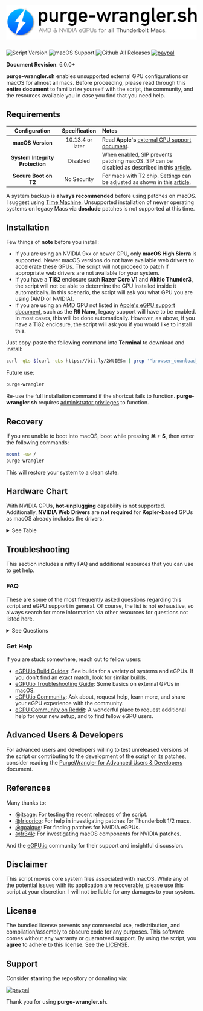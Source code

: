 # ![Header](/resources/header.png)
![Script Version](https://img.shields.io/github/release/mayankk2308/purge-wrangler.svg?style=for-the-badge)
![macOS Support](https://img.shields.io/badge/macOS-10.13.4+-orange.svg?style=for-the-badge) ![Github All Releases](https://img.shields.io/github/downloads/mayankk2308/purge-wrangler/total.svg?style=for-the-badge) [![paypal](https://www.paypalobjects.com/digitalassets/c/website/marketing/apac/C2/logos-buttons/optimize/34_Yellow_PayPal_Pill_Button.png)](https://www.paypal.com/cgi-bin/webscr?cmd=_donations&business=mayankk2308@gmail.com&lc=US&item_name=Development%20of%20PurgeWrangler&no_note=0&currency_code=USD&bn=PP-DonationsBF:btn_donate_SM.gif:NonHostedGuest)

**Document Revision**: 6.0.0+

**purge-wrangler.sh** enables unsupported external GPU configurations on macOS for almost all macs. Before proceeding, please read through this **entire document** to familiarize yourself with the script, the community, and the resources available you in case you find that you need help.

## Requirements
| Configuration | Specification | Notes |
| :-----------: | :-----------: | :---- |
| **macOS Version** | 10.13.4 or later | Read **Apple's** [external GPU support document](https://support.apple.com/en-us/HT208544). |
| **System Integrity Protection** | Disabled | When enabled, SIP prevents patching macOS. SIP can be disabled as described in this [article](https://developer.apple.com/library/archive/documentation/Security/Conceptual/System_Integrity_Protection_Guide/ConfiguringSystemIntegrityProtection/ConfiguringSystemIntegrityProtection.html).  |
| **Secure Boot on T2** | No Security | For macs with T2 chip. Settings can be adjusted as shown in this [article](https://support.apple.com/en-us/HT208330).  |

A system backup is **always recommended** before using patches on macOS. I suggest using [Time Machine](https://support.apple.com/en-us/HT201250). Unsupported installation of newer operating systems on legacy Macs via **dosdude** patches is not supported at this time.

## Installation
Few things of **note** before you install:
- If you are using an NVIDIA 9xx or newer GPU, only **macOS High Sierra** is supported. Newer macOS versions do not have available web drivers to accelerate these GPUs. The script will not proceed to patch if appropriate web drivers are not available for your system.
- If you have a **Ti82** enclosure such **Razer Core V1** and **Akitio Thunder3**, the script will not be able to determine the GPU installed inside it automatically. In this scenario, the script will ask you what GPU you are using (AMD or NVIDIA).
- If you are using an AMD GPU not listed in [Apple's eGPU support document](https://support.apple.com/en-us/HT208544), such as the **R9 Nano**, legacy support will have to be enabled. In most cases, this will be done automatically. However, as above, if you have a Ti82 enclosure, the script will ask you if you would like to install this.

Just copy-paste the following command into **Terminal** to download and install:
```bash
curl -qLs $(curl -qLs https://bit.ly/2WtIESm | grep '"browser_download_url":' | cut -d'"' -f4) > purge-wrangler.sh; bash purge-wrangler.sh; rm purge-wrangler.sh
```

Future use:
```bash
purge-wrangler
```

Re-use the full installation command if the shortcut fails to function. **purge-wrangler.sh** requires [administrator privileges](https://support.apple.com/en-us/HT202035) to function.

## Recovery
If you are unable to boot into macOS, boot while pressing **⌘ + S**, then enter the following commands:
```bash
mount -uw /
purge-wrangler
```
This will restore your system to a clean state.

## Hardware Chart
With NVIDIA GPUs, **hot-unplugging** capability is not supported. Additionally, **NVIDIA Web Drivers** are **not required** for **Kepler-based** GPUs as macOS already includes the drivers.

<details>
<summary>See Table</summary>

| Integrated GPU | Discrete GPU | External GPU | Dependency | Complications |
| :------------: | :----------: | :----------: | :--------: | :------------ |
| **Intel** | None | AMD | macOS Drivers | Some models may require plugging in the eGPU after boot. |
| **Intel** | None | NVIDIA | NVIDIA Web Drivers | Drivers need to be available for the running macOS version. |
| None | **NVIDIA** | AMD | macOS Drivers | Only internal monitor can be used. Apps can be accelerated using [set-eGPU.sh](https://github.com/mayankk2308/set-egpu). |
| None | **NVIDIA** | NVIDIA | NVIDIA Web Drivers | OpenCL/GL compute capabilities may be lost due to NVIDIA Web Drivers. |
| None | **AMD** | AMD | macOS Drivers | Native or like-native support without any significant complications. |
| None | **AMD** | NVIDIA | NVIDIA Web Drivers | Conflicting framebuffers may require hot-plugging eGPU and then logging out and in. |
| **Intel** | **NVIDIA** | AMD | macOS Drivers | Use [purge-nvda.sh](https://github.com/mayankk2308/purge-nvda) if you need external monitors over eGPU. |
| **Intel** | **NVIDIA** | NVIDIA | NVIDIA Web Drivers | Use [purge-nvda.sh](https://github.com/mayankk2308/purge-nvda) to resolve OpenCL/GL compute loss, and use this [boot procedure](https://egpu.io/forums/builds/mid-2014-macbook-pro-gt750m-gtx107016gbps-tb2-aorus-gaming-box-macos-10-13-6-mac_editor/). |
| **Intel** | **AMD** | AMD | macOS Drivers | Native or native-like support without any significant complications. |
| **Intel** | **AMD** | NVIDIA | NVIDIA Web Drivers | Slow/black screens  which may require switching **mux** to the iGPU or logging out and in after hot-plugging. |

</details>

## Troubleshooting
This section includes a nifty FAQ and additional resources that you can use to get help.

### FAQ
These are some of the most frequently asked questions regarding this script and eGPU support in general. Of course, the list is not exhaustive, so always search for more information via other resources for questions not listed here.

<details>
<summary>See Questions</summary>

#### Why did the script fail to detect my enclosure?
Assuming hardware is appropriately configured and not defective, the only case when the script fails to detect eGPU configurations is when the enclosure has a Ti82 controller, which macOS does not support by default. Hence detection fails. Simply answer the questions the script asks to proceed with your setup.

#### Do I require NVIDIA Web Drivers?
If asked this question while setting up your eGPU, the answer depends on the NVIDIA GPU you are using. See the installation notes for more insight. Essentially, you don't need these if you are using Kepler GPUs.

#### Why do patched NVIDIA drivers not work on macOS Mojave or later?
In macOS Mojave, Apple removed the necessary APIs that NVIDIA-provided graphics drivers used for accelerating their graphics processors. The script uses a simple check to see if it is possible to run NVIDIA drivers for an older macOS version, and patches it for the new version if so. If not, then patching terminates.

#### Should I enable AMD Legacy Support if asked?
As explained in the installation section, you only need this for AMD GPUs **not** mentioned in Apple's [eGPU Support document](https://support.apple.com/en-us/HT208544), such as the **R9 Nano** or **R9 Fury**. Enabling this for any other GPUs yields no benefit, but is also not harmful.

#### What happens if I update a patched macOS system?
After a macOS version update or security updates, purge-wrangler patches are removed. In this scenario, you may see a prompt after rebooting that will suggest reinstalling the patches. Choosing to do so will launch Terminal and run the setup procedure immediately.

#### What happens if I connect two eGPUs?
One of the eGPUs would be detected. If you are trying to set up an NVIDIA and AMD eGPU simultaneously, connect the NVIDIA eGPU only for the patching sequence. AMD eGPUs will continue to function post-patch. Basically connect the eGPU that has least support.

#### What's the latest supported macOS version?
Unless announced or advised otherwise, consider all releases from **macOS 10.13.4** up to the latest publicly available release as compatible. Note that NVIDIA compatibility depends on the GPU and availability of drivers.
</details>

### Get Help
If you are stuck somewhere, reach out to fellow users:
- [eGPU.io Build Guides](https://egpu.io/build-guides/): See builds for a variety of systems and eGPUs. If you don't find an exact match, look for similar builds.
- [eGPU.io Troubleshooting Guide](https://egpu.io/forums/mac-setup/guide-troubleshooting-egpus-on-macos/): Some basics on external GPUs in macOS.
- [eGPU.io Community](https://egpu.io/forums/): Ask about, request help, learn more, and share your eGPU experience with the community.
- [eGPU Community on Reddit](https://www.reddit.com/r/eGPU/): A wonderful place to request additional help for your new setup, and to find fellow eGPU users.

## Advanced Users & Developers
For advanced users and developers willing to test unreleased versions of the script or contributing to the development of the script or its patches, consider reading the [PurgeWrangler for Advanced Users & Developers](./DOCS.md) document.

## References
Many thanks to:
- [@itsage](https://egpu.io/forums/profile/itsage/): For testing the recent releases of the script.
- [@fricorico](https://egpu.io/forums/profile/fricorico/): For help in investigating patches for Thunderbolt 1/2 macs.
- [@goalque](https://egpu.io/forums/profile/goalque/): For finding patches for NVIDIA eGPUs.
- [@fr34k](https://egpu.io/forums/profile/fr34k/): For investigating macOS components for NVIDIA patches.

And the [eGPU.io](https://egpu.io) community for their support and insightful discussion.

## Disclaimer
This script moves core system files associated with macOS. While any of the potential issues with its application are recoverable, please use this script at your discretion. I will not be liable for any damages to your system.

## License
The bundled license prevents any commercial use, redistribution, and compilation/assembly to obscure code for any purposes. This software comes without any warranty or guaranteed support. By using the script, you **agree** to adhere to this license. See the [LICENSE](./LICENSE.md).

## Support
Consider **starring** the repository or donating via:

[![paypal](https://www.paypalobjects.com/digitalassets/c/website/marketing/apac/C2/logos-buttons/optimize/34_Yellow_PayPal_Pill_Button.png)](https://www.paypal.com/cgi-bin/webscr?cmd=_donations&business=mayankk2308@gmail.com&lc=US&item_name=Development%20of%20PurgeWrangler&no_note=0&currency_code=USD&bn=PP-DonationsBF:btn_donate_SM.gif:NonHostedGuest)

Thank you for using **purge-wrangler.sh**.
